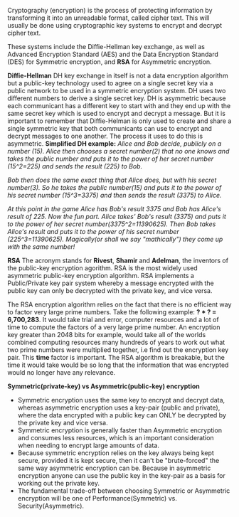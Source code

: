 Cryptography (encryption) is the process of protecting information by transforming it into an unreadable format, called cipher text. This will usually be done using cryptographic key systems to encrypt and decrypt cipher text.

These systems include the Diffie-Hellman key exchange, as well as Advanced Encryption Standard (AES) and the Data Encryption Standard (DES) for Symmetric encryption, and <strong>RSA</strong> for Asymmetric encryption.

<strong>Diffie-Hellman</strong>
DH key exchange in itself is not a data encryption algorithm but a public-key technology used to agree on a single secret key via a public network to be used in a symmetric encryption system. DH uses two different numbers to derive a single secret key. DH is asymmetric because each communicant has a different key to start with and they end up with the same secret key which is used to encrypt and decrypt a message. But it is important to remember that Diffie-Helman is only used to create and share a single symmetric key that both communicants can use to encrypt and decrypt messages to one another. The process it uses to do this is asymmetric.
<strong>
Simplified DH example:</strong>
<em>Alice and Bob decide, publicly on a number (15). Alice then chooses a secret number(2) that no one knows and takes the public number and puts it to the power of her secret number (15^2=225) and sends the result (225) to Bob. 

Bob then does the same exact thing that Alice does, but with his secret number(3). So he takes the public number(15) and puts it to the power of his secret number (15^3=3375) and then sends the result (3375) to Alice. 

At this point in the game Alice has Bob's result 3375 and Bob has Alice's result of 225. Now the fun part. Alice takes' Bob's result (3375) and puts it to the power of her secret number(3375^2=11390625). Then Bob takes Alice's result and puts it to the power of his secret number (225^3=11390625). Magically(or shall we say "mathically") they come up with the same number!</em>

<strong>RSA</strong>
The acronym stands for <strong>Rivest</strong>, <strong>Shamir </strong>and <strong>Adelman</strong>, the inventors of the public-key encryption agorithm. RSA is the most widely used asymmetric public-key encryption algorithm. RSA implements a Public/Private key pair system whereby a message encrypted with the public key can only be decrypted with the private key, and vice versa. 

The RSA encryption algorithm relies on the fact that there is no efficient way to factor very large prime numbers. Take the following example: <strong>? * ? = 6,700,283</strong>. It would take trial and error, computer resources and a lot of time to compute the factors of a very large prime number. An encryption key greater than 2048 bits for example, would take all of the worlds combined computing resources many hundreds of years to work out what two prime numbers were multiplied together, i.e find out the encryption key pair. This <strong>time </strong>factor is important. The RSA algorithm is breakable, but the time it would take would be so long that the information that was encrypted would no longer have any relevance.


<strong>Symmetric(private-key) vs Asymmetric(public-key) encryption</strong>
- Symmetric encryption uses the same key to encrypt and decrypt data, whereas asymmetric encryption uses a key-pair (public and private), where the data encrypted with a public key can ONLY be decrypted by the private key and vice versa.
- Symmetric encryption is generally faster than Asymmetric encryption and consumes less resources, which is an important consideration when needing to encrypt large amounts of data.
- Because symmetric encryption relies on the key always being kept secure, provided it is kept secure, then it can't be "brute-forced" the same way asymmetric encryption can be. Because in asymmetric encryption anyone can use the public key in the key-pair as a basis for working out the private key.
- The fundamental trade-off between choosing Symmetric or Asymmetric encryption will be one of Performance(Symmetric) vs. Security(Asymmetric).
